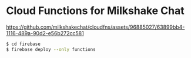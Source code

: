 # Cloud Functions for Milkshake Chat



https://github.com/milkshakechat/cloudfns/assets/96885027/63899bb4-1116-489a-90d2-e56b272cc581


```sh
$ cd firebase
$ firebase deploy --only functions
```
